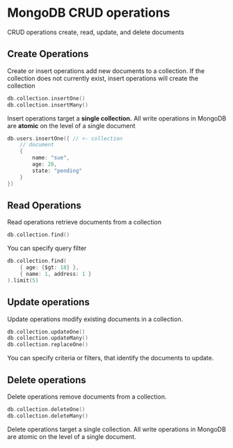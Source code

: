 # MongoDB CRUD operations

CRUD operations create, read, update, and delete documents

## Create Operations

Create or insert operations add new documents to a collection. If the collection does not currently exist, insert operations will create the collection

```go
db.collection.insertOne()
db.collection.insertMany()
```
Insert operations target a **single collection.** All write operations in MongoDB are **atomic** on the level of a single document

```go
db.users.insertOne({ // <- collection
    // document
    { 
        name: "sue",
        age: 26,
        state: "pending"
    }
})
```

## Read Operations

Read operations retrieve documents from a collection

```go
db.collection.find()
```
You can specify query filter

```go
db.collection.find(
    { age: {$gt: 18} },
    { name: 1, address: 1 }
).limit(5)
```

## Update operations

Update operations modify existing documents in a collection.

```go
db.collection.updateOne()
db.collection.updateMany()
db.collection.replaceOne()
```

You can specify criteria or filters, that identify the documents to update.

## Delete operations

Delete operations remove documents from a collection.

```go
db.collection.deleteOne()
db.collection.deleteMany()
```
Delete operations target a single collection. All write operations in MongoDB are atomic on the level of a single document.